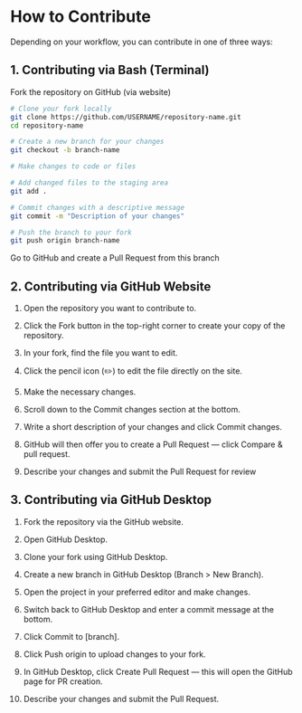 # How to Contribute

Depending on your workflow, you can contribute in one of three ways:

## 1. Contributing via Bash (Terminal)

  Fork the repository on GitHub (via website)
  
```bash
# Clone your fork locally
git clone https://github.com/USERNAME/repository-name.git
cd repository-name

# Create a new branch for your changes
git checkout -b branch-name

# Make changes to code or files

# Add changed files to the staging area
git add .

# Commit changes with a descriptive message
git commit -m "Description of your changes"

# Push the branch to your fork
git push origin branch-name
```

  Go to GitHub and create a Pull Request from this branch

## 2. Contributing via GitHub Website

  1. Open the repository you want to contribute to.

  2. Click the Fork button in the top-right corner to create your copy of the repository.

  3. In your fork, find the file you want to edit.

  4. Click the pencil icon (✏️) to edit the file directly on the site.

  5. Make the necessary changes.

  6. Scroll down to the Commit changes section at the bottom.

  7. Write a short description of your changes and click Commit changes.

  8. GitHub will then offer you to create a Pull Request — click Compare & pull request.

  9. Describe your changes and submit the Pull Request for review

## 3. Contributing via GitHub Desktop

  1. Fork the repository via the GitHub website.

  2. Open GitHub Desktop.

  3. Clone your fork using GitHub Desktop.

  4. Create a new branch in GitHub Desktop (Branch > New Branch).

  5. Open the project in your preferred editor and make changes.

  6. Switch back to GitHub Desktop and enter a commit message at the bottom.

  7. Click Commit to [branch].

  8. Click Push origin to upload changes to your fork.

  9. In GitHub Desktop, click Create Pull Request — this will open the GitHub page for PR creation.

  10. Describe your changes and submit the Pull Request.

# 

